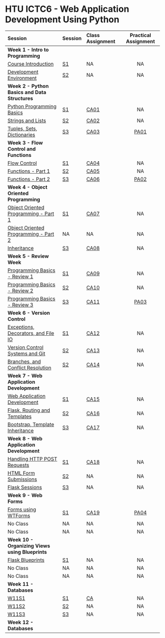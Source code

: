 # HTU ICTC6 - Web Application Development Using Python 

| Session                                                     | Session        | Class Assignment             |     Practical Assignment     |
| :---------------------------------------------------------- | :------------- | :--------------------------- | :--------------------------: |
| **Week 1 - Intro to Programming**                           |
| [Course Introduction](./W1/lecture-notes/)                  | [S1](./W1/S1)  | NA                           |              NA              |
| [Development Environment](./W1/lecture-notes/)              | [S2](./W1/S2)  | NA                           |              NA              |
| **Week 2 - Python Basics and Data Structures**              |
| [Python Programming Basics](./W2/lecture-notes/)            | [S1](./W2/S1)  | [CA01](./W2/S1/CA01/CA01.md) |              NA              |
| [Strings and Lists](./W2/lecture-notes/)                    | [S2](./W2/S2)  | [CA02](./W2/S2/CA02/CA02.md) |              NA              |
| [Tuples, Sets, Dictionaries](./W2/lecture-notes/)           | [S3](./W2/S3)  | [CA03](./W2/S3/CA03/CA03.md) | [PA01](./W2/S3/PA01/PA01.md) |
| **Week 3 - Flow Control and Functions**                     |
| [Flow Control](./W3/lecture-notes/)                         | [S1](./W3/S1)  | [CA04](./W3/S1/CA04/CA04.md) |              NA              |
| [Functions - Part 1](./W3/lecture-notes/)                   | [S2](./W3/S2)  | [CA05](./W3/S2/CA05/CA05.md) |              NA              |
| [Functions - Part 2](./W3/lecture-notes/)                   | [S3](./W3/S3)  | [CA06](./W3/S3/CA06/CA06.md) | [PA02](./W3/S3/PA02/PA02.md) |
| **Week 4 - Object Oriented Programming**                    |
| [Object Oriented Programming - Part 1](./W4/lecture-notes/) | [S1](./W4/S1)  | [CA07](./W4/S1/CA07/CA07.md) |              NA              |
| [Object Oriented Programming - Part 2](./W4/lecture-notes/) | NA             | NA                           |              NA              |
| [Inheritance](./W4/lecture-notes/)                          | [S3](./W4/S3)  | [CA08](./W4/S3/CA08/CA08.md) |              NA              |
| **Week 5 - Review Week**                                    |
| [Programming Basics - Review 1](./W5/)                      | [S1](./W5/S1)  | [CA09](./W5/S1/CA09/CA09.md) |              NA              |
| [Programming Basics - Review 2](./W5/)                      | [S2](./W5/S2)  | [CA10](./W5/S2/CA10/CA10.md) |              NA              |
| [Programming Basics - Review 3](./W5/)                      | [S3](./W5/S3)  | [CA11](./W5/S3/CA11/CA11.md) | [PA03](./W5/S3/PA03/PA03.md) |
| **Week 6 - Version Control**                                |
| [Exceptions, Decorators, and File IO](./W6/lecture-notes)   | [S1](./W6/S1)  | [CA12](./W6/S1/CA12/CA12.md) |              NA              |
| [Version Control Systems and Git](./W6/lecture-notes)       | [S2](./W6/S1)  | [CA13](./W6/S2/CA13/CA13.md) |              NA              |
| [Branches, and Conflict Resolution](./W6/lecture-notes)     | [S2](./W6/S1)  | [CA14](./W6/S3/CA14/CA14.md) |              NA              |
| **Week 7 - Web Application Development**                    |
| [Web Application Development](./W7/lecture-notes)           | [S1](./W7/S1)  | [CA15](./W7/S1/CA15/CA15.md) |              NA              |
| [Flask, Routing and Templates](./W7/lecture-notes)          | [S2](./W7/S2)  | [CA16](./W7/S2/CA16/CA16.md) |              NA              |
| [Bootstrap, Template Inheritance](./W7/lecture-notes)       | [S3](./W7/S3)  | [CA17](./W7/S3/CA17/CA17.md) |              NA              |
| **Week 8 - Web Application Development**                    |
| [Handling HTTP POST Requests](./W8/lecture-notes)           | [S1](./W8/S1)  | [CA18](./W8/S1/CA18/CA18.md) |              NA              |
| [HTML Form Submissions](./W8/lecture-notes)                 | [S2](./W8/S2)  | NA                           |              NA              |
| [Flask Sessions](./W8/lecture-notes)                        | [S3](./W8/S3)  | NA                           |              NA              |
| **Week 9 - Web Forms**                                      |
| [Forms using WTForms](./W9/lecture-notes)                   | [S1](./W9/S1)  | [CA19](./W9/S1/CA19/CA19.md) | [PA04](./W8/S1/PA04/PA04.md) |
| No Class                                                    | NA             | NA                           |              NA              |
| No Class                                                    | NA             | NA                           |              NA              |
| **Week 10 - Organizing Views using Blueprints**             |
| [Flask Blueprints](./W10/lecture-notes)                     | [S1](./W10/S1) | NA                           |              NA              |
| No Class                                                    | NA             | NA                           |              NA              |
| No Class                                                    | NA             | NA                           |              NA              |
| **Week 11 - Databases**                                     |
| [W11S1](./W11/lecture-notes)                                | [S1](./W11/S1) | [CA](./W10/S1/CA18/CA18.md)  |              NA              |
| [W11S2](./W11/lecture-notes)                                | [S2](./W11/S2) | NA                           |              NA              |
| [W11S3](./W11/lecture-notes)                                | [S3](./W11/S3) | NA                           |              NA              |
| **Week 12 - Databases**                                     |